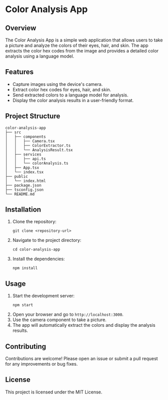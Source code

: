 # Color Analysis App

## Overview
The Color Analysis App is a simple web application that allows users to take a picture and analyze the colors of their eyes, hair, and skin. The app extracts the color hex codes from the image and provides a detailed color analysis using a language model.

## Features
- Capture images using the device's camera.
- Extract color hex codes for eyes, hair, and skin.
- Send extracted colors to a language model for analysis.
- Display the color analysis results in a user-friendly format.

## Project Structure
```
color-analysis-app
├── src
│   ├── components
│   │   ├── Camera.tsx
│   │   ├── ColorExtractor.ts
│   │   └── AnalysisResult.tsx
│   ├── services
│   │   ├── api.ts
│   │   └── colorAnalysis.ts
│   ├── App.tsx
│   └── index.tsx
├── public
│   └── index.html
├── package.json
├── tsconfig.json
└── README.md
```

## Installation
1. Clone the repository:
   ```
   git clone <repository-url>
   ```
2. Navigate to the project directory:
   ```
   cd color-analysis-app
   ```
3. Install the dependencies:
   ```
   npm install
   ```

## Usage
1. Start the development server:
   ```
   npm start
   ```
2. Open your browser and go to `http://localhost:3000`.
3. Use the camera component to take a picture.
4. The app will automatically extract the colors and display the analysis results.

## Contributing
Contributions are welcome! Please open an issue or submit a pull request for any improvements or bug fixes.

## License
This project is licensed under the MIT License.